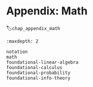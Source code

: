 # Appendix: Math
:label:`chap_appendix_math`

```toc
:maxdepth: 2

notation
math
foundational-linear-algebra
foundational-calculus
foundational-probability
foundational-info-theory
```

